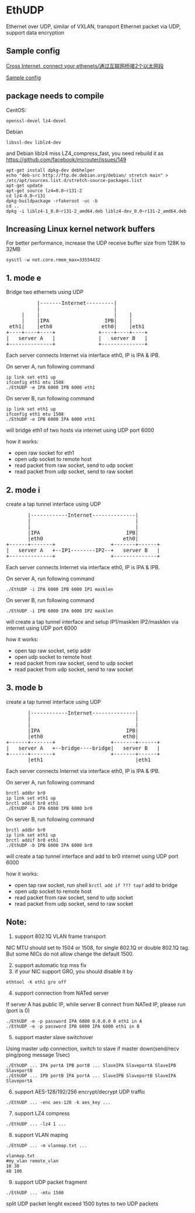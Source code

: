 # EthUDP

Ethernet over UDP, similar of VXLAN, transport Ethernet packet via UDP, support data encryption

## Sample config

[Cross Internet, connect your ethenets/通过互联网桥接2个以太网段](sample2/README.md)

[Sample config](sample/README.md)

## package needs to compile

CentOS:
````
openssl-devel lz4-devel
````
Debian
````
libssl-dev liblz4-dev
````
and Debian liblz4 miss LZ4_compress_fast, you need rebuild it as https://github.com/facebook/mcrouter/issues/149
````
apt-get install dpkg-dev debhelper
echo "deb-src http://ftp.de.debian.org/debian/ stretch main" > /etc/apt/sources.list.d/stretch-source-packages.list
apt-get update
apt-get source lz4=0.0~r131-2
cd lz4-0.0~r131
dpkg-buildpackage -rfakeroot -uc -b
cd ..
dpkg -i liblz4-1_0.0~r131-2_amd64.deb liblz4-dev_0.0~r131-2_amd64.deb
````

## Increasing Linux kernel network buffers

For better performance, increase the UDP receive buffer size from 128K to 32MB
````
sysctl -w net.core.rmem_max=33554432
````

## 1. mode e
Bridge two ethernets using UDP

<pre>
          |-------Internet---------|
          |                        |
     |    |                        |    |
     |    |IPA                  IPB|    |
 eth1|    |eth0                eth0|    |eth1
+----+----+----+              +----+----+----+
|   server A   |              |   server B   |
+--------------+              +--------------+
</pre>

Each server connects Internet via interface eth0, IP is IPA & IPB.

On server A, run following command
````
ip link set eth1 up
ifconfig eth1 mtu 1508
./EthUDP -e IPA 6000 IPB 6000 eth1
````

On server B, run following command
````
ip link set eth1 up
ifconfig eth1 mtu 1508
./EthUDP -e IPB 6000 IPA 6000 eth1
````

will bridge eth1 of two hosts via internet using UDP port 6000

how it works:
* open raw socket for eth1
* open udp socket to remote host
* read packet from raw socket, send to udp socket
* read packet from udp socket, send to raw socket

## 2. mode i
create a tap tunnel interface using UDP
<pre>
       |------------Internet--------------|
       |                                  |
       |                                  |
       |IPA                            IPB|
       |eth0                          eth0|
+------+-------+                  +-------+------+
|   server A   +--IP1--------IP2--+   server B   |
+--------------+                  +--------------+
</pre>

Each server connects Internet via interface eth0, IP is IPA & IPB.

On server A, run following command
````
./EthUDP -i IPA 6000 IPB 6000 IP1 masklen
````

On server B, run following command
````
./EthUDP -i IPB 6000 IPA 6000 IP2 masklen
````

will create a tap tunnel interface and setup IP1/masklen IP2/masklen via internet using UDP port 6000

how it works:
* open tap raw socket, setip addr
* open udp socket to remote host
* read packet from raw socket, send to udp socket
* read packet from udp socket, send to raw socket


## 3. mode b
create a tap tunnel interface using UDP
<pre>
       |------------Internet--------------|
       |                                  |
       |                                  |
       |IPA                            IPB|
       |eth0                          eth0|
+------+-------+                  +-------+------+
|   server A   +--bridge----bridge|   server B   |
+------+-------+                  +-------+------+
       |eth1                              |eth1
</pre>

Each server connects Internet via interface eth0, IP is IPA & IPB.

On server A, run following command
````
brctl addbr br0
ip link set eth1 up
brctl addif br0 eth1
./EthUDP -b IPA 6000 IPB 6000 br0
````

On server B, run following command
````
brctl addbr br0
ip link set eth1 up
brctl addif br0 eth1
./EthUDP -b IPB 6000 IPA 6000 br0
````

will create a tap tunnel interface and add to br0 internet using UDP port 6000

how it works:
* open tap raw socket, run shell `brctl add if ??? tap?` add to bridge
* open udp socket to remote host
* read packet from raw socket, send to udp socket
* read packet from udp socket, send to raw socket

## Note:
1. support 802.1Q VLAN frame transport

NIC MTU should set to 1504 or 1508, for single 802.1Q or double 802.1Q tag. But some NICs do not allow change the default 1500.

2. support automatic tcp mss fix
3. if your NIC support GRO, you should disable it by
````
ethtool -K eth1 gro off
````
4. support connection from NATed server

If server A has public IP, while server B connect from NATed IP, please run (port is 0)
````
./EthUDP -e -p password IPA 6000 0.0.0.0 0 eth1 in A
./EthUDP -e -p password IPB 6000 IPA 6000 eth1 in B
````
5. support master slave switchover

Using master udp connection, switch to slave if master down(send/recv ping/pong message 1/sec)
````
./EthUDP ... IPA portA IPB portB ... SlaveIPA SlaveportA SlaveIPB SlaveportB
./EthUDP ... IPB portB IPA portA ... SlaveIPB SlaveportB SlaveIPA SlaveportA
````
6. support AES-128/192/256 encrypt/decrypt UDP traffic
````
./EthUDP ... -enc aes-128 -k aes_key ...
````
7. support LZ4 compress
````
./EthUDP ... -lz4 1 ...
````
8. support VLAN maping
````
./EthUDP ... -m vlanmap.txt ...

vlanmap.txt
#my_vlan remote_vlan
10 30
40 100
````
9. support UDP packet fragment

```
./EthUDP ... -mtu 1500
```
split UDP packet lenght exceed 1500 bytes to two UDP packets
